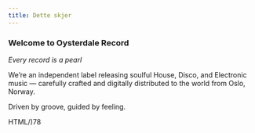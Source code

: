 ```yaml
---
title: Dette skjer
---
```

### Welcome to Oysterdale Record

*Every record is a pearl*

We’re an independent label releasing soulful House, Disco, and Electronic music — carefully crafted and digitally distributed to the world from Oslo, Norway.

Driven by groove, guided by feeling.



H﻿TML/)78